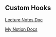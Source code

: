 ## Custom Hooks
[Lecture Notes Doc](https://petal-estimate-4e9.notion.site/React-Part-1-1177dfd1073580069172fc54e33929c0)

[My Notion Docs](https://www.notion.so/React-Part-1-12158524825d807dbbd8fc9f1f72d5f0?pvs=4)